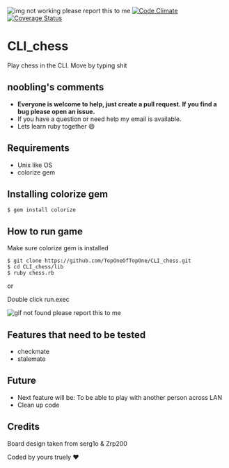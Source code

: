 ![img not working please report this to me](https://travis-ci.org/TopOneOfTopOne/CLI_chess.svg?branch=master)
[![Code Climate](https://codeclimate.com/github/TopOneOfTopOne/CLI_chess/badges/gpa.svg)](https://codeclimate.com/github/TopOneOfTopOne/CLI_chess)
[![Coverage Status](https://coveralls.io/repos/github/TopOneOfTopOne/CLI_chess/badge.svg?branch=master)](https://coveralls.io/github/TopOneOfTopOne/CLI_chess?branch=master)

# CLI_chess
Play chess in the CLI. Move by typing shit


## noobling's comments
* **Everyone is welcome to help, just create a pull request. If you find a bug please open an issue.**
* If you have a question or need help my email is available.
* Lets learn ruby together :smile:


## Requirements
*  Unix like OS 
* colorize gem


## Installing colorize gem
    $ gem install colorize 


## How to run game

Make sure colorize gem is installed

    $ git clone https://github.com/TopOneOfTopOne/CLI_chess.git
    $ cd CLI_chess/lib
    $ ruby chess.rb
or

Double click run.exec

![gif not found please report this to me](http://imgur.com/TWyjL7L.gif)


## Features that need to be tested
* checkmate
* stalemate


## Future 

* Next feature will be: To be able to play with another person across LAN 
* Clean up code 


## Credits

Board design taken from serg1o & Zrp200

Coded by yours truely :heart:
